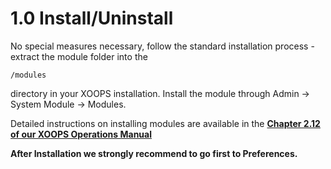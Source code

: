 # 1.0 Install/Uninstall

No special measures necessary, follow the standard installation process - extract the module folder into the 
```
/modules 
```
directory in your XOOPS installation. Install the module through Admin -> System Module -> Modules.

Detailed instructions on installing modules are available in the [**Chapter 2.12 of our XOOPS Operations Manual**](https://www.gitbook.com/book/xoops/xoops-operations-guide/)

**After Installation we strongly recommend to go first to Preferences.**



